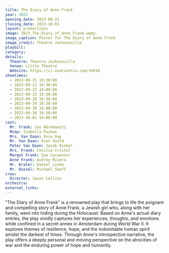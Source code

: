 ```yaml
---
title: The Diary of Anne Frank
year: 2023
opening_date: 2023-09-21
closing_date: 2023-10-01
layout: productions
image: 2023_The_Diary_of_Anne_Frank.webp
image_caption: Poster for The Diary of Anne Frank
image_credit: Theatre Jacksonville
playbill: 
category: 
details:
  Theatre: Theatre Jacksonville
  Venue: Little Theatre
  Website: https://ci.ovationtix.com/34919
showtimes:
  - 2023-09-21 19:30:00
  - 2023-09-22 19:30:00
  - 2023-09-23 14:00:00
  - 2023-09-23 19:30:00
  - 2023-09-28 19:30:00
  - 2023-09-29 19:30:00
  - 2023-09-30 14:00:00
  - 2023-09-30 19:30:00
  - 2023-10-01 14:00:00
cast:
  Mr. Frank: Jas Abromowitz
  Miep: Isabella Puskas
  Mrs. Van Daan: Evie Day
  Mr. Van Daan: Evan Gould           
  Peter Van Daan: Jacob Dinkel
  Mrs. Frank: Cecilia Cristol
  Margot Frank: Zoe Carpenter
  Anne Frank: Audrey Rivera       
  Mr. Kraler: Daniel Locke          
  Mr. Dussel: Michael Skaff         
crew:
  Director: Jason Collins
orchestra:
external_links:
---
```

"The Diary of Anne Frank" is a renowned play that brings to life the poignant and compelling story of Anne Frank, a Jewish girl who, along with her family, went into hiding during the Holocaust. Based on Anne's actual diary entries, the play vividly captures her experiences, thoughts, and emotions while confined in a secret annex in Amsterdam during World War II. It explores themes of resilience, hope, and the indomitable human spirit amidst the darkest of times. Through Anne's introspective narrative, the play offers a deeply personal and moving perspective on the atrocities of war and the enduring power of hope and humanity.